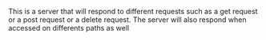 This is a server that will respond to different requests such as a get request or a post request or a delete request. The server will also respond when accessed on differents paths as well
